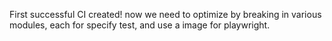 First successful CI created! now we need to optimize by breaking in various modules, each for specify test, and use a image for playwright.
